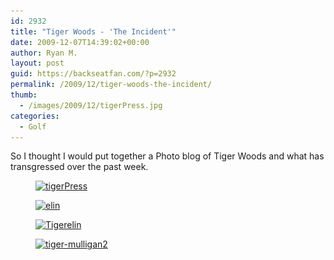 ```yaml
---
id: 2932
title: "Tiger Woods - 'The Incident'"
date: 2009-12-07T14:39:02+00:00
author: Ryan M.
layout: post
guid: https://backseatfan.com/?p=2932
permalink: /2009/12/tiger-woods-the-incident/
thumb:
  - /images/2009/12/tigerPress.jpg
categories:
  - Golf
---
```


<div class="entry">
  <p>
    So I thought I would put together a Photo blog of Tiger Woods and what has transgressed over the past week.
  </p><figure id="attachment_2929" style="width: 519px" class="wp-caption alignnone">

<a href="/images/2009/12/tigerPress.jpg"><img class="size-full wp-image-2929" title="tigerPress" src="/images/2009/12/tigerPress.jpg" alt="tigerPress" width="519" height="478" srcset="/images/2009/12/tigerPress.jpg 577w, /images/2009/12/tigerPress-300x276.jpg 300w" sizes="(max-width: 519px) 100vw, 519px" /></a><figcaption class="wp-caption-text"> </figcaption></figure> <figure id="attachment_2930" style="width: 500px" class="wp-caption alignnone"><a href="/images/2009/12/elin.jpg"><img class="size-full wp-image-2930" title="elin" src="/images/2009/12/elin.jpg" alt="elin" width="500" height="361" srcset="/images/2009/12/elin.jpg 500w, /images/2009/12/elin-300x216.jpg 300w" sizes="(max-width: 500px) 100vw, 500px" /></a><figcaption class="wp-caption-text"> </figcaption></figure> <figure id="attachment_2931" style="width: 488px" class="wp-caption alignnone"><a href="/images/2009/12/Tigerelin.jpg"><img class="size-full wp-image-2931" title="Tigerelin" src="/images/2009/12/Tigerelin.jpg" alt="Tigerelin" width="488" height="704" srcset="/images/2009/12/Tigerelin.jpg 610w, /images/2009/12/Tigerelin-207x300.jpg 207w" sizes="(max-width: 488px) 100vw, 488px" /></a><figcaption class="wp-caption-text"> </figcaption></figure> <figure id="attachment_2936" style="width: 512px" class="wp-caption alignnone"><a href="/images/2009/12/tiger-mulligan2.jpg"><img class="size-full wp-image-2936" title="tiger-mulligan2" src="/images/2009/12/tiger-mulligan2.jpg" alt="tiger-mulligan2" width="512" height="288" srcset="/images/2009/12/tiger-mulligan2.jpg 512w, /images/2009/12/tiger-mulligan2-300x168.jpg 300w" sizes="(max-width: 512px) 100vw, 512px" /></a><figcaption class="wp-caption-text"> </figcaption></figure>

</div>
